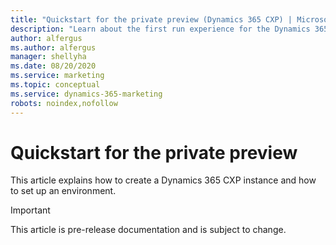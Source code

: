 ```yaml
---
title: "Quickstart for the private preview (Dynamics 365 CXP) | Microsoft Docs"
description: "Learn about the first run experience for the Dynamics 365 CXP preview."
author: alfergus
ms.author: alfergus
manager: shellyha
ms.date: 08/20/2020
ms.service: marketing
ms.topic: conceptual
ms.service: dynamics-365-marketing
robots: noindex,nofollow
---
```


# Quickstart for the private preview

This article explains how to create a Dynamics 365 CXP instance and how to set up an environment.

> [!IMPORTANT]
> This article is pre-release documentation and is subject to change.